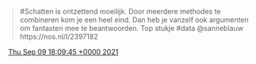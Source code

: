 > \#Schatten is ontzettend moeilijk\. Door meerdere methodes te combineren kom je een heel eind\. Dan heb je vanzelf ook argumenten om fantasten mee te beantwoorden\. Top stukje \#data ⁦@sanneblauw⁩  https://nos\.nl/l/2397182

<img src="../../media/tweet.ico" width="12" /> [Thu Sep 09 18:09:45 +0000 2021](https://twitter.com/DromerDenker/status/1436029071687831556)